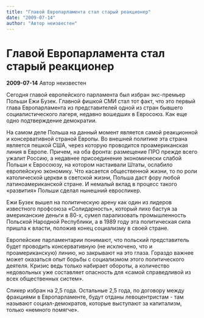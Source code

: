 ```yaml
---
title: "Главой Европарламента стал старый реакционер"
date: "2009-07-14"
author: "Автор неизвестен"
---
```


# Главой Европарламента стал старый реакционер

**2009-07-14** Автор неизвестен

Сегодня главой европейского парламента был избран экс-премьер Польши Ежи Бузек. Главной фишкой СМИ стал тот факт, что это первый глава Европарламента из представителей одной из стран бывшего социалистического лагеря, недавно вошедших в Евросоюз. Как еще одно подтверждение демократии.

На самом деле Польша на данный момент является самой реакционной и консервативной страной Европы. Во внешней политике эта страна является пешкой США, через которую проводится проамериканская линия в Европе. Причем, на оба фронта: размещение ПРО прежде всего ужалит Россию, а недавнее присоединение экономически слабой Польши к Евросоюзу, на котором настаивали Штаты, ослабило европейскую экономику. Что касается общественной жизни, то по роли католической церкви в светской жизни, Польша даст фору любой латиноамериканской стране. И немалый вклад в процесс такого «развития» Польши сделал нынешний евроспикер.

Ежи Бузек вышел на политическую арену как один из лидеров известного профсоюза «Солидарность», который лихо бастуя за американские деньги в 80-х, сумел парализовать промышленность Польской Народной Республики, а в 1989 году эта политическая сила пришла к власти, положив конец социализму в своей стране.

Европейские парламентарии понимают, что польский представитель будет проводить консервативную (не исключено, что и проамериканскую) линию, но закрывают на это глаза. Гораздо важнее может оказаться опыт борьбы с социализмом этого политического деятеля. Кризис ведь только набирает обороты, а количество недовольных уже составляет опасность для «самой справедливой из всех общественных систем».

Спикер избран на 2,5 года. Остальные 2,5 года, по договору между фракциями в Европарламенте, будут отданы левоцентристам - там называют социал-демократов, которые выступают за капитализм, только «немного помягче».